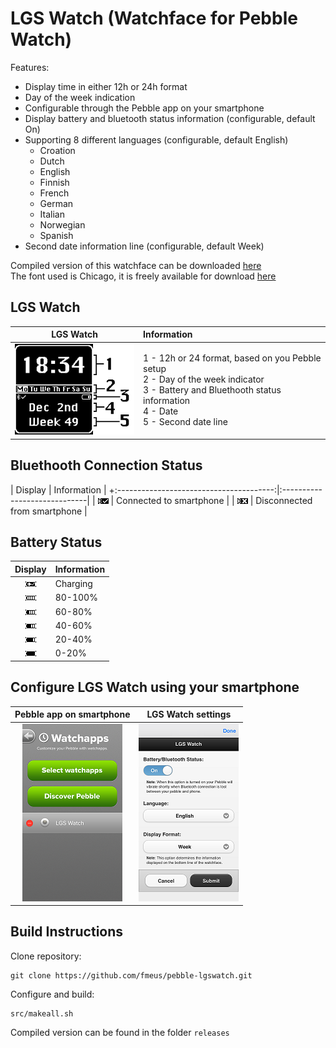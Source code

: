 LGS Watch (Watchface for Pebble Watch)
=========

Features:

* Display time in either 12h or 24h format
* Day of the week indication
* Configurable through the Pebble app on your smartphone
* Display battery and bluetooth status information (configurable, default On)
* Supporting 8 different languages (configurable, default English)
	- Croation
	- Dutch
	- English
	- Finnish
	- French
	- German
	- Italian
	- Norwegian
	- Spanish	
* Second date information line (configurable, default Week)

Compiled version of this watchface can be downloaded [here](http://sharedmemorydump.net/pebble-lgs-watchface)  
The font used is Chicago, it is freely available for download [here](http://ttfonts.net/font/5767_Chicago.htm)

## LGS Watch

| LGS Watch               | Information                                     |
|:-----------------------:|:------------------------------------------------|
| ![LGS Watch][lgs_watch] | 1 - 12h or 24 format, based on you Pebble setup<br/>2 - Day of the week indicator<br/>3 - Battery and Bluethooth status information<br/>4 - Date<br/>5 - Second date line |

## Bluethooth Connection Status

| Display                                 | Information                  |
+:---------------------------------------:|:-----------------------------|
| ![](/resources/images/bluetooth.png)    | Connected to smartphone      |
| ![](/resources/images/no_bluetooth.png) | Disconnected from smartphone |

## Battery Status

| Display                                  | Information |
|:----------------------------------------:|:------------|
| ![](/resources/images/batt_charging.png) | Charging    |
| ![](/resources/images/batt_080_100.png)  | 80-100%     |
| ![](/resources/images/batt_060_080.png)  | 60-80%      |
| ![](/resources/images/batt_040_060.png)  | 40-60%      |
| ![](/resources/images/batt_020_040.png)  | 20-40%      |
| ![](/resources/images/batt_000_020.png)  | 0-20%       |

## Configure LGS Watch using your smartphone

| Pebble app on smartphone                | LGS Watch settings                 |
|:---------------------------------------:|:----------------------------------:|
| ![Pebble app on smartphone][pebble_app] | ![LGS Watch settings ][lgs_config] |

## Build Instructions

Clone repository:

	git clone https://github.com/fmeus/pebble-lgswatch.git

Configure and build:

	src/makeall.sh

Compiled version can be found in the folder `releases`

[pebble_app]: /screenshots/pebble_app.png
[lgs_config]: /screenshots/lgs_config.png
[lgs_watch]: /screenshots/lgs_watch.png